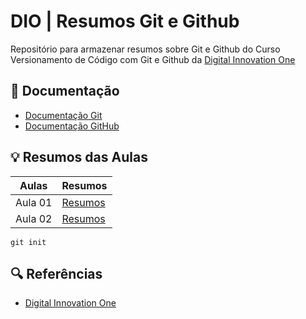 
# DIO | Resumos Git e Github

Repositório para armazenar resumos sobre Git e Github do Curso Versionamento de Código com Git e Github da [Digital Innovation One](https://www.dio.me/)

## 📔 Documentação

- [Documentação Git](https://git-scm.com/docs)
- [Documentação GitHub](https://docs.github.com/pt)


## 💡 Resumos das Aulas

| Aulas | Resumos |
|-------|---------|
| Aula 01 | [Resumos]() |
| Aula 02 | [Resumos]() |

```
git init
```

## 🔍 Referências

- [Digital Innovation One](https://www.dio.me/)
